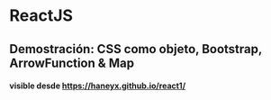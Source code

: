 # ReactJS
## Demostración: CSS como objeto, Bootstrap, ArrowFunction & Map

#### visible desde https://haneyx.github.io/react1/
